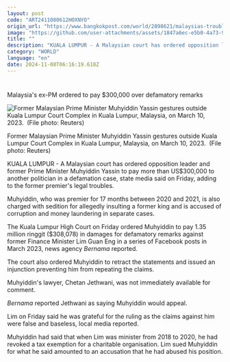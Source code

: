 ```yaml
---
layout: post
code: "ART2411080612HOXNYO"
origin_url: "https://www.bangkokpost.com/world/2898621/malaysias-troubled-ex-pm-ordered-to-pay-300-000-to-politician-over-defamatory-remarks"
image: "https://github.com/user-attachments/assets/1847a6ec-e5b0-4a73-955c-b025a87e519e"
title: ""
description: "KUALA LUMPUR - A Malaysian court has ordered opposition leader and former Prime Minister Muhyiddin Yassin to pay more than US$300,000 to another politician in a defamation case, state media said on Friday, adding to the former premier"
category: "WORLD"
language: "en"
date: 2024-11-08T06:16:19.618Z
---
```


# 

Malaysia's ex-PM ordered to pay $300,000 over defamatory remarks

![Former Malaysian Prime Minister Muhyiddin Yassin gestures outside Kuala Lumpur Court Complex in Kuala Lumpur, Malaysia, on March 10, 2023.  (File photo: Reuters)](https://github.com/user-attachments/assets/4c4d35d1-9863-4593-a117-442a0f7845d4)

Former Malaysian Prime Minister Muhyiddin Yassin gestures outside Kuala Lumpur Court Complex in Kuala Lumpur, Malaysia, on March 10, 2023.  (File photo: Reuters)

KUALA LUMPUR - A Malaysian court has ordered opposition leader and former Prime Minister Muhyiddin Yassin to pay more than US$300,000 to another politician in a defamation case, state media said on Friday, adding to the former premier's legal troubles.

Muhyiddin, who was premier for 17 months between 2020 and 2021, is also charged with sedition for allegedly insulting a former king and is accused of corruption and money laundering in separate cases.

The Kuala Lumpur High Court on Friday ordered Muhyiddin to pay 1.35 million ringgit ($308,078) in damages for defamatory remarks against former Finance Minister Lim Guan Eng in a series of Facebook posts in March 2023, news agency _Bernama_ reported.

The court also ordered Muhyiddin to retract the statements and issued an injunction preventing him from repeating the claims.

Muhyiddin's lawyer, Chetan Jethwani, was not immediately available for comment.

_Bernama_ reported Jethwani as saying Muhyiddin would appeal.

Lim on Friday said he was grateful for the ruling as the claims against him were false and baseless, local media reported.

Muhyiddin had said that when Lim was minister from 2018 to 2020, he had revoked a tax exemption for a charitable organisation. Lim sued Muhyiddin for what he said amounted to an accusation that he had abused his position.